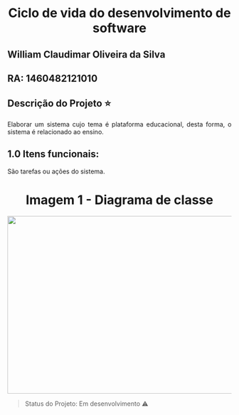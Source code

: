 # <h1 align="center"> Ciclo de vida do desenvolvimento de software </h1> 

## William Claudimar Oliveira da Silva 
## RA: 1460482121010

## Descrição do Projeto :star:
<p align="justify"> Elaborar um sistema cujo tema é plataforma educacional, desta forma, o sistema é relacionado ao ensino. </p>

## 1.0 Itens funcionais:
São tarefas ou ações do sistema.


<h1 align="center"> Imagem 1 - Diagrama de classe </h1> 
<div align = "center">
<img src = "https://user-images.githubusercontent.com/93256317/158995571-64cc3e0c-aaf6-40de-9c50-0f6338bdcf30.png" style="width:600px;height:400px;"  >
</div>

> Status do Projeto: Em desenvolvimento :warning:
